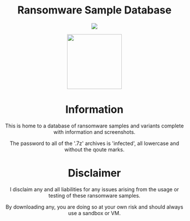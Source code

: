 <h1 align="center">Ransomware Sample Database</h1>

<p align="center"><img src="https://img.shields.io/badge/WARNING%3A%20Live%20ransomware%20samples%20ahead-FF0000?style=plastic"></a></p>

<p align="center"><img src="https://github.com/user-attachments/assets/6bbd3b08-5ac0-4dc7-abd4-b8616a1810e1" width="150"></img></p>

<h1 align="center">Information</h1>
<p align="center"> This is home to a database of ransomware samples and variants complete with information and screenshots.</p>
<p align="center"> The password to all of the '.7z' archives is 'infected', all lowercase and without the qoute marks.</p>

<h1 align="center">Disclaimer</h1>
<p align="center"> I disclaim any and all liabilities for any issues arising from the usage or testing of these ransomware samples.</p>
<p align="center"> By downloading any, you are doing so at your own risk and should always use a sandbox or VM.</p>
